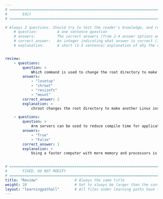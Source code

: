 ```yaml
---
# ================================================================================
#       Edit
# ================================================================================

# Always 3 questions. Should try to test the reader's knowledge, and reinforce the key points you want them to remember.
    # question:         A one sentence question
    # answers:          The correct answers (from 2-4 answer options only). Should be surrounded by quotes.
    # correct_answer:   An integer indicating what answer is correct (index starts from 0)
    # explanation:      A short (1-3 sentence) explanation of why the correct answer is correct. Can add aditional context if desired


review:
    - questions:
        question: >
            Which command is used to change the root directory to make the file system appear to be another Linux installation?
        answers:
            - "losetup"
            - "chroot"
            - "resizefs"
            - "mount"
        correct_answer: 2                 
        explanation: >
            chroot changes the root directory to make another Linux installation magically appear

    - questions:
        question: >
            Arm servers can be used to reduce compile time for application which take a long time to build
        answers:
            - "True"
            - "False"
        correct_answer: 1                  
        explanation: >
            Using a faster computer with more memory and processors is a good way to reduce compile time
               

# ================================================================================
#       FIXED, DO NOT MODIFY
# ================================================================================
title: "Review"                 # Always the same title
weight: 20                      # Set to always be larger than the content in this path
layout: "learningpathall"       # All files under learning paths have this same wrapper
---
```

